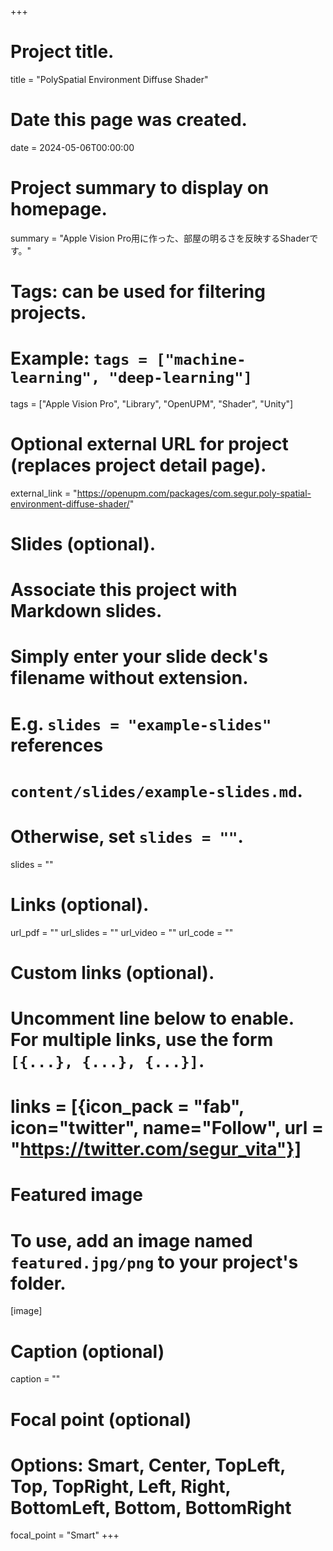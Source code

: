 +++
# Project title.
title = "PolySpatial Environment Diffuse Shader"

# Date this page was created.
date = 2024-05-06T00:00:00

# Project summary to display on homepage.
summary = "Apple Vision Pro用に作った、部屋の明るさを反映するShaderです。"

# Tags: can be used for filtering projects.
# Example: `tags = ["machine-learning", "deep-learning"]`
tags = ["Apple Vision Pro", "Library", "OpenUPM", "Shader", "Unity"]

# Optional external URL for project (replaces project detail page).
external_link = "https://openupm.com/packages/com.segur.poly-spatial-environment-diffuse-shader/"

# Slides (optional).
#   Associate this project with Markdown slides.
#   Simply enter your slide deck's filename without extension.
#   E.g. `slides = "example-slides"` references 
#   `content/slides/example-slides.md`.
#   Otherwise, set `slides = ""`.
slides = ""

# Links (optional).
url_pdf = ""
url_slides = ""
url_video = ""
url_code = ""

# Custom links (optional).
#   Uncomment line below to enable. For multiple links, use the form `[{...}, {...}, {...}]`.
# links = [{icon_pack = "fab", icon="twitter", name="Follow", url = "https://twitter.com/segur_vita"}]

# Featured image
# To use, add an image named `featured.jpg/png` to your project's folder. 
[image]
  # Caption (optional)
  caption = ""

  # Focal point (optional)
  # Options: Smart, Center, TopLeft, Top, TopRight, Left, Right, BottomLeft, Bottom, BottomRight
  focal_point = "Smart"
+++

